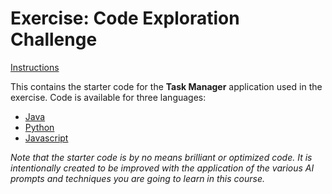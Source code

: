 # Exercise: Code Exploration Challenge

[Instructions](https://ai.wethinkco.de/ai-software/ai-use-cases/exercises/exercise-code-comprehension-001/)

This contains the starter code for the **Task Manager** application used in the exercise. Code is available for three languages:

- [Java](java/TaskManager/README.md)
- [Python](python/TaskManager/README.md)
- [Javascript](javascript/TaskManager/README.md)

_Note that the starter code is by no means brilliant or optimized code. It is intentionally created to be improved with the application of the various AI prompts and techniques you are going to learn in this course._
